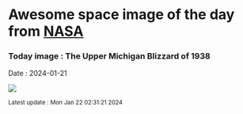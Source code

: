 
# Awesome space image of the day from [NASA](https://api.nasa.gov/)

### Today image : The Upper Michigan Blizzard of 1938
Date : 2024-01-21

![](https://apod.nasa.gov/apod/image/2401/snowpoles_brinkman_960.jpg)

<small>Latest update : Mon Jan 22 02:31:21 2024</small>
        